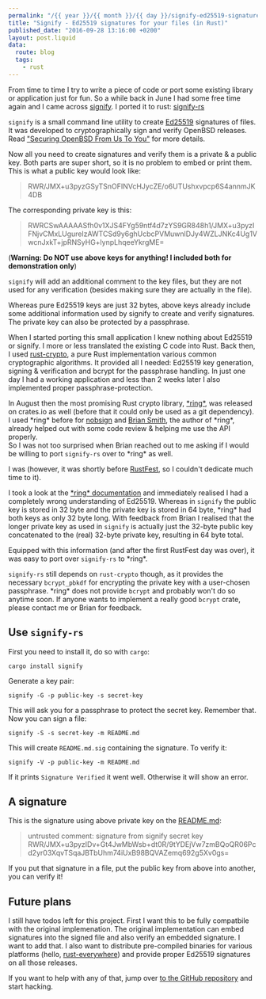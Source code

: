 ```yaml
---
permalink: "/{{ year }}/{{ month }}/{{ day }}/signify-ed25519-signatures-for-your-files"
title: "Signify - Ed25519 signatures for your files (in Rust)"
published_date: "2016-09-28 13:16:00 +0200"
layout: post.liquid
data:
  route: blog
  tags:
    - rust
---
```

From time to time I try to write a piece of code or port some existing library or application just for fun.
So a while back in June I had some free time again and I came across [signify][].
I ported it to rust: [signify-rs][]

`signify` is a small command line utility to create [Ed25519][] signatures of files.
It was developed to cryptographically sign and verify OpenBSD releases. Read ["Securing OpenBSD From Us To You"][openbsd] for more details.

Now all you need to create signatures and verify them is a private & a public key.
Both parts are super short, so it is no problem to embed or print them.
This is what a public key would look like:

> RWR/JMX+u3pyzGSyTSnOFINVcHJycZE/o6UTUshxvpcp6S4annmJK4DB

The corresponding private key is this:

> RWRCSwAAAAASfh0v1XJS4FYg59ntf4d7zYS9GR848h1/JMX+u3pyzIFNjvCMxLUgurelzAWTCSd9y6ghUcbcPVMuwnlDJy4WZLJNKc4Ug1VwcnJxkT+jpRNSyHG+lynpLhqeeYkrgME=

(**Warning: Do NOT use above keys for anything! I included both for demonstration only**)

`signify` will add an additional comment to the key files, but they are not used for any verification (besides making sure they are actually in the file).

Whereas pure Ed25519 keys are just 32 bytes, above keys already include some additional information used by signify to create and verify signatures. The private key can also be protected by a passphrase.

When I started porting this small application I knew nothing about Ed25519 or signify.
I more or less translated the existing C code into Rust.
Back then, I used [rust-crypto][], a pure Rust implementation various common cryptographic algorithms.
It provided all I needed: Ed25519 key generation, signing & verification and bcrypt for the passphrase handling.
In just one day I had a working application and less than 2 weeks later I also implemented proper passphrase-protection.

In August then the most promising Rust crypto library, [\*ring\*][ring], was released on crates.io as well (before that it could only be used as a git dependency).
I used \*ring\* before for [nobsign][] and [Brian Smith][brian], the author of \*ring\*, already helped out with some code review & helping me use the API properly.  
So I was not too surprised when Brian reached out to me asking if I would be willing to port `signify-rs` over to \*ring\* as well.

I was (however, it was shortly before [RustFest][], so I couldn't dedicate much time to it).

I took a look at the [\*ring\* documentation][ringdocu] and immediately realised I had a completely wrong understanding of Ed25519.
Whereas in `signify` the public key is stored in 32 byte and the private key is stored in 64 byte,
\*ring\* had both keys as only 32 byte long.
With feedback from Brian I realised that the longer private key as used in `signify`
is actually just the 32-byte public key concatenated to the (real) 32-byte private key, resulting in 64 byte total.

Equipped with this information (and after the first RustFest day was over), it was easy to port over `signify-rs` to \*ring\*.

`signify-rs` still depends on `rust-crypto` though, as it provides the necessary `bcrypt_pbkdf` for encrypting the private key with a user-chosen passphrase. \*ring\* does not provide `bcrypt` and probably won't do so anytime soon.
If anyone wants to implement a really good `bcrypt` crate, please contact me or Brian for feedback.

## Use `signify-rs`

First you need to install it, do so with `cargo`:

~~~
cargo install signify
~~~

Generate a key pair:

~~~
signify -G -p public-key -s secret-key
~~~

This will ask you for a passphrase to protect the secret key. Remember that.
Now you can sign a file:

~~~
signify -S -s secret-key -m README.md
~~~

This will create `README.md.sig` containing the signature.
To verify it:

~~~
signify -V -p public-key -m README.md
~~~

If it prints `Signature Verified` it went well. Otherwise it will show an error.

## A signature

This is the signature using above private key on the [README.md](https://github.com/badboy/signify-rs/blob/177717053fb155d554cb1f697310bda1143edba4/README.md):

> untrusted comment: signature from signify secret key  
> RWR/JMX+u3pyzIDv+Gt4JwMbWsb+dt0R/9tYDEjVw7zmBQoQR06Pcd2yr03XqvTSqaJBTbUhm74iUxB98BQVAZemq692g5Xv0gs=

If you put that signature in a file, put the public key from above into another, you can verify it!

## Future plans

I still have todos left for this project.
First I want this to be fully compatbile with the original implemenation.
The original implementation can embed signatures into the signed file and also verify an embedded signature. I want to add that.
I also want to distribute pre-compiled binaries for various platforms (hello, [rust-everywhere][])
and provide proper Ed25519 signatures on all those releases.

If you want to help with any of that, jump over [to the GitHub repository][gh] and start hacking.

[signify]: https://github.com/aperezdc/signify
[signify-rs]: https://github.com/badboy/signify-rs
[ed25519]: https://ed25519.cr.yp.to/
[openbsd]: https://www.openbsd.org/papers/bsdcan-signify.html
[rust-crypto]: https://crates.io/crates/rust-crypto
[ring]: https://crates.io/crates/ring
[brian]: https://twitter.com/BRIAN_____
[nobsign]: https://github.com/badboy/nobsign
[rustfest]: http://www.rustfest.eu/
[ringdocu]: https://briansmith.org/rustdoc/ring/
[rust-everywhere]: https://github.com/japaric/rust-everywhere
[gh]: https://github.com/badboy/signify-rs

